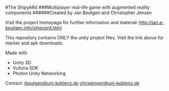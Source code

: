 #The ShipyARd 
###Multiplayer real-life game with augmented reality components
######Created by Jan Beutgen and Christopher Jensen

Visit the project homepage for further information and material:
<http://jan.a-beutgen.info/shipyard.html>

This repository contains ONLY the unity project files.
Visit the link above for marker and apk downloads.

Made with
* Unity 3D
* Vuforia SDK
* Photon Unity Networking

Contact:
jbeutgen@uni-koblenz.de
chrisjensen@uni-koblenz.de
